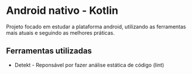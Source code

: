 # Android nativo - Kotlin

Projeto focado em estudar a plataforma android, utilizando as ferramentas mais atuais e seguindo as melhores práticas.

## Ferramentas utilizadas
- Detekt - Reponsável por fazer análise estática de código (lint)